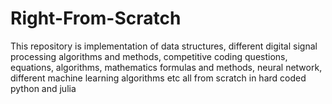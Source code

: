 # Right-From-Scratch
This repository is implementation of data structures, different digital signal processing algorithms and methods, competitive coding questions, equations, algorithms, mathematics formulas and methods, neural network, different machine learning algorithms etc all from scratch in hard coded python and julia  

